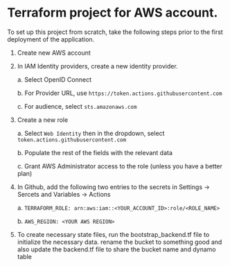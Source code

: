 # Terraform project for AWS account.
To set up this project from scratch, take the following steps prior to the first deployment of the application.

1. Create new AWS account
2. In IAM Identity providers, create a new identity provider.
    
    a. Select OpenID Connect

    b. For Provider URL, use `https://token.actions.githubusercontent.com`

    c. For audience, select `sts.amazonaws.com`

3. Create a new role

    a. Select `Web Identity` then in the dropdown, select `token.actions.githubusercontent.com`

    b. Populate the rest of the fields with the relevant data

    c. Grant AWS Administrator access to the role (unless you have a better plan)

4. In Github, add the following two entries to the secrets in Settings -> Sercets and Variables -> Actions

    a. `TERRAFORM_ROLE: arn:aws:iam::<YOUR_ACCOUNT_ID>:role/<ROLE_NAME>`

    b. `AWS_REGION: <YOUR AWS REGION>`

5. To create necessary state files, run the bootstrap_backend.tf file to initialize the necessary data. rename the bucket to something good and also update the backend.tf file to share the bucket name and dynamo table
